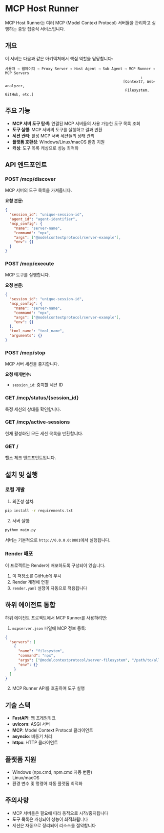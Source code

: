 # MCP Host Runner

MCP Host Runner는 여러 MCP (Model Context Protocol) 서버들을 관리하고 실행하는 중앙 집중식 서비스입니다.

## 개요

이 서버는 다음과 같은 아키텍처에서 핵심 역할을 담당합니다:

```
사용자 → 웹페이지 → Proxy Server → Host Agent → Sub Agent → MCP Runner → MCP Servers
                                                              ↓
                                                      [Context7, Web-analyzer, 
                                                       Filesystem, GitHub, etc.]
```

## 주요 기능

- **MCP 서버 도구 탐색**: 연결된 MCP 서버들의 사용 가능한 도구 목록 조회
- **도구 실행**: MCP 서버의 도구를 실행하고 결과 반환
- **세션 관리**: 활성 MCP 서버 세션들의 상태 관리
- **플랫폼 호환성**: Windows/Linux/macOS 환경 지원
- **캐싱**: 도구 목록 캐싱으로 성능 최적화

## API 엔드포인트

### POST /mcp/discover
MCP 서버의 도구 목록을 가져옵니다.

**요청 본문:**
```json
{
  "session_id": "unique-session-id",
  "agent_id": "agent-identifier", 
  "mcp_config": {
    "name": "server-name",
    "command": "npx",
    "args": ["@modelcontextprotocol/server-example"],
    "env": {}
  }
}
```

### POST /mcp/execute
MCP 도구를 실행합니다.

**요청 본문:**
```json
{
  "session_id": "unique-session-id",
  "mcp_config": {
    "name": "server-name", 
    "command": "npx",
    "args": ["@modelcontextprotocol/server-example"],
    "env": {}
  },
  "tool_name": "tool_name",
  "arguments": {}
}
```

### POST /mcp/stop
MCP 서버 세션을 중지합니다.

**요청 매개변수:**
- `session_id`: 중지할 세션 ID

### GET /mcp/status/{session_id}
특정 세션의 상태를 확인합니다.

### GET /mcp/active-sessions
현재 활성화된 모든 세션 목록을 반환합니다.

### GET /
헬스 체크 엔드포인트입니다.

## 설치 및 실행

### 로컬 개발

1. 의존성 설치:
```bash
pip install -r requirements.txt
```

2. 서버 실행:
```bash
python main.py
```

서버는 기본적으로 `http://0.0.0.0:8001`에서 실행됩니다.

### Render 배포

이 프로젝트는 Render에 배포하도록 구성되어 있습니다.

1. 이 저장소를 GitHub에 푸시
2. Render 계정에 연결
3. `render.yaml` 설정이 자동으로 적용됩니다

## 하위 에이전트 통합

하위 에이전트 프로젝트에서 MCP Runner를 사용하려면:

1. `mcpserver.json` 파일에 MCP 정보 등록:
```json
{
  "servers": [
    {
      "name": "filesystem",
      "command": "npx",
      "args": ["@modelcontextprotocol/server-filesystem", "/path/to/allowed/files"],
      "env": {}
    }
  ]
}
```

2. MCP Runner API를 호출하여 도구 실행

## 기술 스택

- **FastAPI**: 웹 프레임워크
- **uvicorn**: ASGI 서버  
- **MCP**: Model Context Protocol 클라이언트
- **asyncio**: 비동기 처리
- **httpx**: HTTP 클라이언트

## 플랫폼 지원

- Windows (npx.cmd, npm.cmd 자동 변환)
- Linux/macOS
- 환경 변수 및 명령어 자동 플랫폼 최적화

## 주의사항

- MCP 서버들은 필요에 따라 동적으로 시작/중지됩니다
- 도구 목록은 캐싱되어 성능이 최적화됩니다  
- 세션은 자동으로 정리되어 리소스를 절약합니다